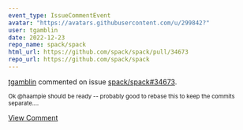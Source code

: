 ```yaml
---
event_type: IssueCommentEvent
avatar: "https://avatars.githubusercontent.com/u/299842?"
user: tgamblin
date: 2022-12-23
repo_name: spack/spack
html_url: https://github.com/spack/spack/pull/34673
repo_url: https://github.com/spack/spack
---
```


<a href='https://github.com/tgamblin' target='_blank'>tgamblin</a> commented on issue <a href='https://github.com/spack/spack/pull/34673' target='_blank'>spack/spack#34673</a>.

<small>Ok @haampie should be ready -- probably good to rebase this to keep the commits separate....</small>

<a href='https://github.com/spack/spack/pull/34673' target='_blank'>View Comment</a>